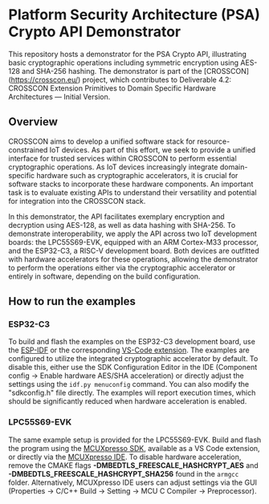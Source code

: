 # Platform Security Architecture (PSA) Crypto API Demonstrator

This repository hosts a demonstrator for the PSA Crypto API, illustrating basic cryptographic operations including symmetric encryption using AES-128 and SHA-256 hashing. The demonstrator is part of the [CROSSCON] (https://crosscon.eu/) project, which contributes to Deliverable 4.2: CROSSCON Extension Primitives to Domain Specific Hardware Architectures — Initial Version.

## Overview

CROSSCON aims to develop a unified software stack for resource-constrained IoT devices. As part of this effort, we seek to provide a unified interface for trusted services within CROSSCON to perform essential cryptographic operations. As IoT devices increasingly integrate domain-specific hardware such as cryptographic accelerators, it is crucial for software stacks to incorporate these hardware components. An important task is to evaluate existing APIs to understand their versatility and potential for integration into the CROSSCON stack.

In this demonstrator, the API facilitates exemplary encryption and decryption using AES-128, as well as data hashing with SHA-256. To demonstrate interoperability, we apply the API across two IoT development boards: the LPC55S69-EVK, equipped with an ARM Cortex-M33 processor, and the ESP32-C3, a RISC-V development board. Both devices are outfitted with hardware accelerators for these operations, allowing the demonstrator to perform the operations either via the cryptographic accelerator or entirely in software, depending on the build configuration.

## How to run the examples

### ESP32-C3

To build and flash the examples on the ESP32-C3 development board, use the [ESP-IDF](https://github.com/espressif/esp-idf) or the corresponding [VS-Code extension](https://docs.espressif.com/projects/esp-idf/en/v4.2.3/esp32/get-started/vscode-setup.html). The examples are configured to utilize the integrated cryptographic accelerator by default. To disable this, either use the SDK Configuration Editor in the IDE (Component config -> Enable hardware AES/SHA acceleration) or directly adjust the settings using the `idf.py menuconfig` command. You can also modify the "sdkconfig.h" file directly. The examples will report execution times, which should be significantly reduced when hardware acceleration is enabled.

### LPC55S69-EVK

The same example setup is provided for the LPC55S69-EVK. Build and flash the program using the [MCUXpresso SDK](https://www.nxp.com/products/processors-and-microcontrollers/arm-microcontrollers/general-purpose-mcus/mcx-arm-cortex-m/mcx-a-series-microcontrollers/mcuxpresso-for-visual-studio-code:MCUXPRESSO-VSC), available as a VS Code extension, or directly via the [MCUXpresso IDE](https://www.nxp.com/design/design-center/software/development-software/mcuxpresso-software-and-tools-/mcuxpresso-integrated-development-environment-ide:MCUXpresso-IDE). To disable hardware acceleration, remove the CMAKE flags **-DMBEDTLS_FREESCALE_HASHCRYPT_AES** and **-DMBEDTLS_FREESCALE_HASHCRYPT_SHA256** found in the `armgcc` folder. Alternatively, MCUXpresso IDE users can adjust settings via the GUI (Properties -> C/C++ Build -> Setting -> MCU C Compiler -> Preprocessor).

